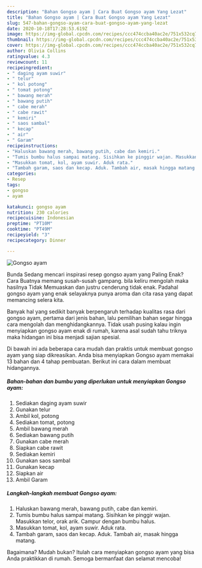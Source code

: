 ```yaml
---
description: "Bahan Gongso ayam | Cara Buat Gongso ayam Yang Lezat"
title: "Bahan Gongso ayam | Cara Buat Gongso ayam Yang Lezat"
slug: 547-bahan-gongso-ayam-cara-buat-gongso-ayam-yang-lezat
date: 2020-10-18T17:28:53.619Z
image: https://img-global.cpcdn.com/recipes/ccc474ccba40ac2e/751x532cq70/gongso-ayam-foto-resep-utama.jpg
thumbnail: https://img-global.cpcdn.com/recipes/ccc474ccba40ac2e/751x532cq70/gongso-ayam-foto-resep-utama.jpg
cover: https://img-global.cpcdn.com/recipes/ccc474ccba40ac2e/751x532cq70/gongso-ayam-foto-resep-utama.jpg
author: Olivia Collins
ratingvalue: 4.3
reviewcount: 11
recipeingredient:
- " daging ayam suwir"
- " telur"
- " kol potong"
- " tomat potong"
- " bawang merah"
- " bawang putih"
- " cabe merah"
- " cabe rawit"
- " kemiri"
- " saos sambal"
- " kecap"
- " air"
- " Garam"
recipeinstructions:
- "Haluskan bawang merah, bawang putih, cabe dan kemiri."
- "Tumis bumbu halus sampai matang. Sisihkan ke pinggir wajan. Masukkan telor, orak arik. Campur dengan bumbu halus."
- "Masukkan tomat, kol, ayam suwir. Aduk rata."
- "Tambah garam, saos dan kecap. Aduk. Tambah air, masak hingga matang."
categories:
- Resep
tags:
- gongso
- ayam

katakunci: gongso ayam 
nutrition: 230 calories
recipecuisine: Indonesian
preptime: "PT10M"
cooktime: "PT49M"
recipeyield: "3"
recipecategory: Dinner

---
```



![Gongso ayam](https://img-global.cpcdn.com/recipes/ccc474ccba40ac2e/751x532cq70/gongso-ayam-foto-resep-utama.jpg)

Bunda Sedang mencari inspirasi resep gongso ayam yang Paling Enak? Cara Buatnya memang susah-susah gampang. bila keliru mengolah maka hasilnya Tidak Memuaskan dan justru cenderung tidak enak. Padahal gongso ayam yang enak selayaknya punya aroma dan cita rasa yang dapat memancing selera kita.



Banyak hal yang sedikit banyak berpengaruh terhadap kualitas rasa dari gongso ayam, pertama dari jenis bahan, lalu pemilihan bahan segar hingga cara mengolah dan menghidangkannya. Tidak usah pusing kalau ingin menyiapkan gongso ayam enak di rumah, karena asal sudah tahu triknya maka hidangan ini bisa menjadi sajian spesial.


Di bawah ini ada beberapa cara mudah dan praktis untuk membuat gongso ayam yang siap dikreasikan. Anda bisa menyiapkan Gongso ayam memakai 13 bahan dan 4 tahap pembuatan. Berikut ini cara dalam membuat hidangannya.

<!--inarticleads1-->

##### Bahan-bahan dan bumbu yang diperlukan untuk menyiapkan Gongso ayam:

1. Sediakan  daging ayam suwir
1. Gunakan  telur
1. Ambil  kol, potong
1. Sediakan  tomat, potong
1. Ambil  bawang merah
1. Sediakan  bawang putih
1. Gunakan  cabe merah
1. Siapkan  cabe rawit
1. Sediakan  kemiri
1. Gunakan  saos sambal
1. Gunakan  kecap
1. Siapkan  air
1. Ambil  Garam




<!--inarticleads2-->

##### Langkah-langkah membuat Gongso ayam:

1. Haluskan bawang merah, bawang putih, cabe dan kemiri.
1. Tumis bumbu halus sampai matang. Sisihkan ke pinggir wajan. Masukkan telor, orak arik. Campur dengan bumbu halus.
1. Masukkan tomat, kol, ayam suwir. Aduk rata.
1. Tambah garam, saos dan kecap. Aduk. Tambah air, masak hingga matang.




Bagaimana? Mudah bukan? Itulah cara menyiapkan gongso ayam yang bisa Anda praktikkan di rumah. Semoga bermanfaat dan selamat mencoba!
